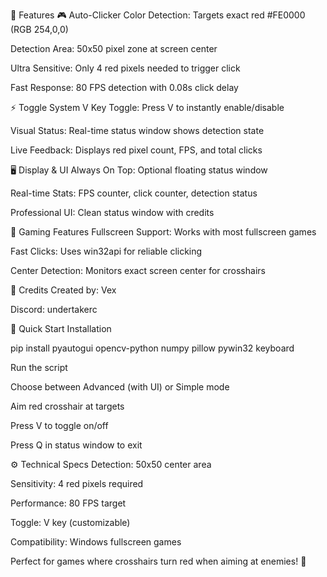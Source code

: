 🎯 Features
🎮 Auto-Clicker
Color Detection: Targets exact red #FE0000 (RGB 254,0,0)

Detection Area: 50x50 pixel zone at screen center

Ultra Sensitive: Only 4 red pixels needed to trigger click

Fast Response: 80 FPS detection with 0.08s click delay

⚡ Toggle System
V Key Toggle: Press V to instantly enable/disable

Visual Status: Real-time status window shows detection state

Live Feedback: Displays red pixel count, FPS, and total clicks

🖥️ Display & UI
Always On Top: Optional floating status window

Real-time Stats: FPS counter, click counter, detection status

Professional UI: Clean status window with credits

🎯 Gaming Features
Fullscreen Support: Works with most fullscreen games

Fast Clicks: Uses win32api for reliable clicking

Center Detection: Monitors exact screen center for crosshairs

👤 Credits
Created by: Vex

Discord: undertakerc

🚀 Quick Start
Installation

pip install pyautogui opencv-python numpy pillow pywin32 keyboard

Run the script

Choose between Advanced (with UI) or Simple mode

Aim red crosshair at targets

Press V to toggle on/off

Press Q in status window to exit

⚙️ Technical Specs
Detection: 50x50 center area

Sensitivity: 4 red pixels required

Performance: 80 FPS target

Toggle: V key (customizable)

Compatibility: Windows fullscreen games

Perfect for games where crosshairs turn red when aiming at enemies! 🎯
